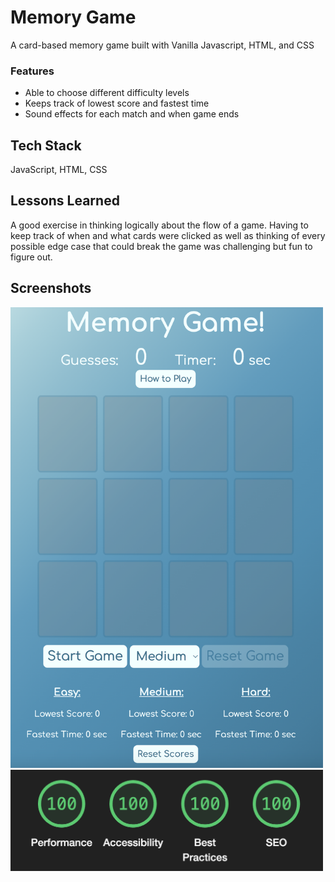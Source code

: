 
# Memory Game

A card-based memory game built with Vanilla Javascript, HTML, and CSS

### Features
- Able to choose different difficulty levels
- Keeps track of lowest score and fastest time
- Sound effects for each match and when game ends


## Tech Stack

JavaScript, HTML, CSS



## Lessons Learned

A good exercise in thinking logically about the flow of a game. Having to keep track of when and what cards were clicked as well as thinking of every possible edge case that could break the game was challenging but fun to figure out.
## Screenshots

<img src="assets/screenshot-memory7.png" alt="memory-game" width="500"/>
<img src="assets/lighthouse.png" alt="lighthouse-metrics" width="500"/>
